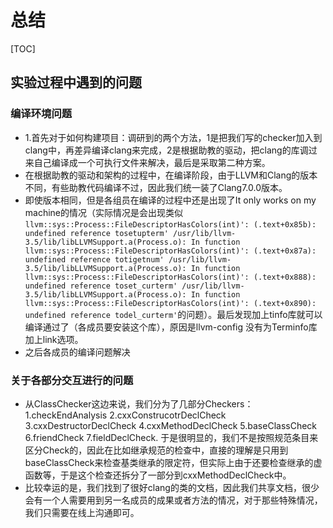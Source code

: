 # 总结
[TOC]
## 实验过程中遇到的问题
### 编译环境问题
* 1.首先对于如何构建项目：调研到的两个方法，1是把我们写的checker加入到clang中，再差异编译clang来完成，2是根据助教的驱动，把clang的库调过来自己编译成一个可执行文件来解决，最后是采取第二种方案。
* 在根据助教的驱动和架构的过程中，在编译阶段，由于LLVM和Clang的版本不同，有些助教代码编译不过，因此我们统一装了Clang7.0.0版本。
* 即使版本相同，但是各组员在编译的过程中还是出现了It only works on my machine的情况（实际情况是会出现类似`llvm::sys::Process::FileDescriptorHasColors(int)': (.text+0x85b):
  undefined reference tosetupterm' /usr/lib/llvm-3.5/lib/libLLVMSupport.a(Process.o): In function  llvm::sys::Process::FileDescriptorHasColors(int)': (.text+0x87a):
  undefined reference totigetnum' /usr/lib/llvm-3.5/lib/libLLVMSupport.a(Process.o): In function llvm::sys::Process::FileDescriptorHasColors(int)': (.text+0x888):
  undefined reference toset_curterm' /usr/lib/llvm-3.5/lib/libLLVMSupport.a(Process.o): In function  llvm::sys::Process::FileDescriptorHasColors(int)': (.text+0x890):
  undefined reference todel_curterm'`的问题）。最后发现加上tinfo库就可以编译通过了（各成员要安装这个库），原因是llvm-config 没有为Terminfo库加上link选项。
* 之后各成员的编译问题解决

### 关于各部分交互进行的问题
* 从ClassChecker这边来说，我们分为了几部分Checkers：1.checkEndAnalysis 2.cxxConstrucotrDeclCheck 3.cxxDestructorDeclCheck 4.cxxMethodDeclCheck 5.baseClassCheck 6.friendCheck 7.fieldDeclCheck. 于是很明显的，我们不是按照规范条目来区分Check的，因此在比如继承规范的检查中，直接的理解是只用到baseClassCheck来检查基类继承的限定符，但实际上由于还要检查继承的虚函数等，于是这个检查还拆分了一部分到cxxMethodDeclCheck中。
* 比较幸运的是，我们找到了很好clang的类的文档，因此我们共享文档，很少会有一个人需要用到另一名成员的成果或者方法的情况，对于那些特殊情况，我们只需要在线上沟通即可。